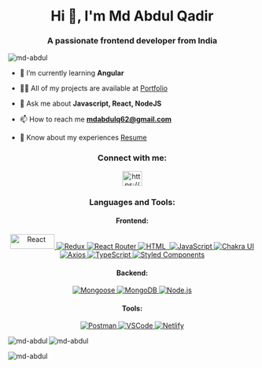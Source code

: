 <h1 align="center">Hi 👋, I'm Md Abdul Qadir</h1>
<h3 align="center">A passionate frontend developer from India</h3>

<p align="left"> <img src="https://komarev.com/ghpvc/?username=md-abdul&label=Profile%20views&color=0e75b6&style=flat" alt="md-abdul" /> </p>

- 🌱 I’m currently learning **Angular**

- 👨‍💻 All of my projects are available at [Portfolio](https://md-abdul.github.io/)

- 💬 Ask me about **Javascript, React, NodeJS**

- 📫 How to reach me **mdabdulq62@gmail.com**

- 📄 Know about my experiences [Resume](https://drive.google.com/file/d/1kPQzRRLng5ZdCBcira_ARtw0-eWzXYdL/view?usp=sharing)

<h3 align="center">Connect with me:</h3>
<p align="center">
<a href="https://linkedin.com/in/https://www.linkedin.com/in/md-abdul-qadir-10673b246/" target="blank"><img align="center" src="https://raw.githubusercontent.com/rahuldkjain/github-profile-readme-generator/master/src/images/icons/Social/linked-in-alt.svg" alt="https://www.linkedin.com/in/md-abdul-qadir-10673b246/" height="30" width="40" /></a>
</p>

<h3 align="center">Languages and Tools:</h3>

<h4 align="center">Frontend:</h4>
<p align="center">
  <a href="https://reactjs.org" target="_blank" rel="noreferrer">
    <img src="https://img.shields.io/badge/-ReactJs-61DAFB?logo=react&logoColor=white&style=plastic" alt="React" width='90px' height="30px" />
  </a>
  <a href="https://redux.js.org" target="_blank" rel="noreferrer">
    <img src="https://img.shields.io/badge/-Redux-764ABC?logo=redux&logoColor=white&style=plastic" alt="Redux" />
  </a>
  <a href="https://reactrouter.com" target="_blank" rel="noreferrer">
    <img src="https://img.shields.io/badge/-React%20Router-CA4245?logo=react-router&logoColor=white&style=plastic" alt="React Router" />
  </a>
  <a href="https://developer.mozilla.org/en-US/docs/Web/HTML" target="_blank" rel="noreferrer">
    <img src="https://img.shields.io/badge/-HTML5-E34F26?logo=html5&logoColor=white&style=plastic" alt="HTML" />
  </a>
  <a href="https://www.w3schools.com/css/" target="_blank" rel="noreferrer">
    <img src="https://img.shields.io/badge/-CSS3-1572B6?logo=css3&logoColor=white&style=plastic" alt "CSS" />
  </a>
  <a href="https://developer.mozilla.org/en-US/docs/Web/JavaScript" target="_blank" rel="noreferrer">
    <img src="https://img.shields.io/badge/-JavaScript-F7DF1E?logo=javascript&logoColor=black&style=plastic" alt="JavaScript" />
  </a>
    <a href="https://chakra-ui.com" target="_blank" rel="noreferrer">
    <img src="https://img.shields.io/badge/-Chakra%20UI-319795?logo=chakra-ui&logoColor=white&style=plastic" alt="Chakra UI" />
  </a>
  <br/>
  <a href="https://axios-http.com" target="_blank" rel="noreferrer">
    <img src="https://img.shields.io/badge/-Axios-0080FF?logo=axios&logoColor=white&style=plastic" alt="Axios" />
  </a>
  <a href="https://www.typescriptlang.org" target="_blank" rel="noreferrer">
    <img src="https://img.shields.io/badge/-TypeScript-3178C6?logo=typescript&logoColor=white&style=plastic" alt="TypeScript" />
  </a>
  <a href="https://styled-components.com" target="_blank" rel="noreferrer">
    <img src="https://img.shields.io/badge/-Styled%20Components-DB7093?logo=styled-components&logoColor=white&style=plastic" alt="Styled Components" />
  </a>
</p>

<h4 align="center">Backend:</h4>
<p align="center">
  <a href="https://mongoosejs.com/" target="_blank" rel="noreferrer">
    <img src="https://img.shields.io/badge/-Mongoose-880000?logo=mongoose&logoColor=white&style=plastic" alt="Mongoose" />
  </a>
  <a href="https://www.mongodb.com" target="_blank" rel="noreferrer">
    <img src="https://img.shields.io/badge/-MongoDB-47A248?logo=mongodb&logoColor=white&style=plastic" alt="MongoDB" />
  </a>
  <a href="https://nodejs.org" target="_blank" rel="noreferrer">
    <img src="https://img.shields.io/badge/-Node.js-339933?logo=node.js&logoColor=white&style=plastic" alt="Node.js" />
  </a>
</p>

<h4 align="center">Tools:</h4>
<p align="center">
  <a href="https://www.postman.com" target="_blank" rel="noreferrer">
    <img src="https://img.shields.io/badge/-Postman-FF6C37?logo=postman&logoColor=white&style=plastic" alt="Postman" />
  </a>
  <a href="https://code.visualstudio.com" target="_blank" rel="noreferrer">
    <img src="https://img.shields.io/badge/-VSCode-007ACC?logo=visual-studio-code&logoColor=white&style=plastic" alt="VSCode" />
  </a>
  <a href="https://www.netlify.com" target="_blank" rel="noreferrer">
    <img src="https://img.shields.io/badge/-Netlify-00C7B7?logo=netlify&logoColor=white&style=plastic" alt="Netlify" />
  </a>
  <!-- Add more tools as needed -->
</p>

<p><img align="left" src="https://github-readme-stats.vercel.app/api/top-langs?username=md-abdul&show_icons=true&locale=en&layout=compact" alt="md-abdul" /></p>

<p>&nbsp;<img align="left" src="https://github-readme-stats.vercel.app/api?username=md-abdul&show_icons=true&locale=en" alt="md-abdul" /></p>

<p><img align="center" src="https://github-readme-streak-stats.herokuapp.com/?user=md-abdul&" alt="md-abdul" /></p>
